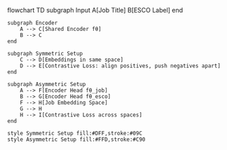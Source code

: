 flowchart TD
    subgraph Input
        A[Job Title] 
        B[ESCO Label]
    end

    subgraph Encoder
        A --> C[Shared Encoder fθ]
        B --> C
    end

    subgraph Symmetric Setup
        C --> D[Embeddings in same space]
        D --> E[Contrastive Loss: align positives, push negatives apart]
    end

    subgraph Asymmetric Setup
        A --> F[Encoder Head fθ_job]
        B --> G[Encoder Head fθ_esco]
        F --> H[Job Embedding Space]
        G --> H
        H --> I[Contrastive Loss across spaces]
    end

    style Symmetric Setup fill:#DFF,stroke:#09C
    style Asymmetric Setup fill:#FFD,stroke:#C90